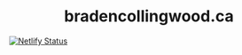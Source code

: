 <h1 align="center">
  bradencollingwood.ca
</h1>

[![Netlify Status](https://api.netlify.com/api/v1/badges/4fcd9718-07eb-4abd-9fe6-6de4dba9d977/deploy-status)](https://app.netlify.com/sites/bradencollingwood/deploys)
